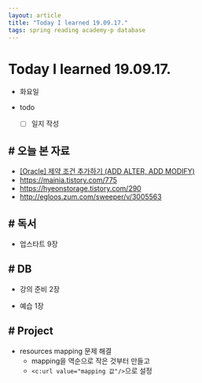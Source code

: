 ```yaml
---
layout: article
title: "Today I learned 19.09.17."
tags: spring reading academy-p database
---
```


# Today I learned 19.09.17.
- 화요일
- todo

  - [ ] 일지 작성



## # 오늘 본 자료

- [[Oracle] 제약 조건 추가하기 (ADD ALTER, ADD MODIFY)](https://m.blog.naver.com/PostView.nhn?blogId=likemony&logNo=220004433506&proxyReferer=https%3A%2F%2Fwww.google.com%2F)
- https://mainia.tistory.com/775
- https://hyeonstorage.tistory.com/290
- http://egloos.zum.com/sweeper/v/3005563



## # 독서

- 업스타트 9장



## # DB

- 강의 준비 2장

- 예습 1장

  

## # Project

- resources mapping 문제 해결
  - mapping을 역순으로 작은 것부터 만들고
  - `<c:url value="mapping 값"/>`으로 설정

